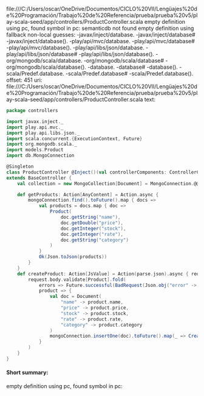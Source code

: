file:///C:/Users/oscar/OneDrive/Documentos/CICLO%20VII/Lengüajes%20de%20Programación/Trabajo%20de%20Referencia/prueba/prueba%20v5/play-scala-seed/app/controllers/ProductController.scala
empty definition using pc, found symbol in pc: 
semanticdb not found
empty definition using fallback
non-local guesses:
	 -javax/inject/database.
	 -javax/inject/database#
	 -javax/inject/database().
	 -play/api/mvc/database.
	 -play/api/mvc/database#
	 -play/api/mvc/database().
	 -play/api/libs/json/database.
	 -play/api/libs/json/database#
	 -play/api/libs/json/database().
	 -org/mongodb/scala/database.
	 -org/mongodb/scala/database#
	 -org/mongodb/scala/database().
	 -database.
	 -database#
	 -database().
	 -scala/Predef.database.
	 -scala/Predef.database#
	 -scala/Predef.database().
offset: 451
uri: file:///C:/Users/oscar/OneDrive/Documentos/CICLO%20VII/Lengüajes%20de%20Programación/Trabajo%20de%20Referencia/prueba/prueba%20v5/play-scala-seed/app/controllers/ProductController.scala
text:
```scala
package controllers

import javax.inject._
import play.api.mvc._
import play.api.libs.json._
import scala.concurrent.{ExecutionContext, Future}
import org.mongodb.scala._
import models.Product
import db.MongoConnection

@Singleton
class ProductController @Inject()(val controllerComponents: ControllerComponents)(implicit ec: ExecutionContext)
extends BaseController {
    val collection = new MongoCollection[Document] = MongoConnection.@@database.getCollection("products")

    def getProducts: Action[AnyContent] = Action.async {
        mongoConnection.find().toFuture().map { docs =>
            val products = docs.map { doc =>
                Product(
                    doc.getString("name"),
                    doc.getDouble("price"),
                    doc.getInteger("stock"),
                    doc.getInteger("rate"),
                    doc.getString("category")
                )
            }
            Ok(Json.toJson(products))
        }
    }
    def createProduct: Action[JsValue] = Action(parse.json).async { request =>
        request.body.validate[Product].fold(
            errors => Future.successful(BadRequest(Json.obj("error" -> "Invalid product format"))),
            product => {
                val doc = Document(
                    "name" -> product.name,
                    "price" -> product.price,
                    "stock" -> product.stock,
                    "rate" -> product.rate,
                    "category" -> product.category
                )
                mongoConnection.insertOne(doc).toFuture().map(_ => Created(Json.toJson(product)))
            }
        )
    }
}
```


#### Short summary: 

empty definition using pc, found symbol in pc: 